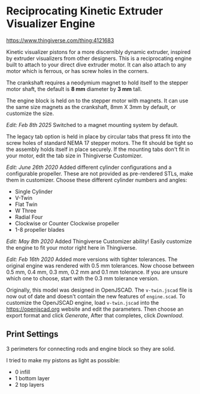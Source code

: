# Reciprocating Kinetic Extruder Visualizer Engine

https://www.thingiverse.com/thing:4121683

Kinetic visualizer pistons for a more discernibly dynamic extruder, inspired by extruder visualizers from other designers. This is a reciprocating engine built to attach to your direct dive extruder motor. It can also attach to any motor which is ferrous, or has screw holes in the corners.

The crankshaft requires a neodymium magnet to hold itself to the stepper motor shaft, the default is **8 mm** diameter by **3 mm** tall.

The engine block is held on to the stepper motor with magnets. It can use the same size magnets as the crankshaft, 8mm X 3mm by default, or customize the size.

*Edit: Feb 8th 2025*
Switched to a magnet mounting system by default.

The legacy tab option is held in place by circular tabs that press fit into the screw holes of standard NEMA 17 stepper motors. The fit should be tight so the assembly holds itself in place securely. If the mounting tabs don't fit in your motor, edit the tab size in Thingiverse Customizer.

*Edit: June 26th 2020*
Added different cylinder configurations and a configurable propeller. These are not provided as pre-rendered STLs, make them in customizer. Choose these different cylinder numbers and angles:

* Single Cylinder
* V-Twin
* Flat Twin
* W Three
* Radial Four
* Clockwise or Counter Clockwise propeller
* 1-8 propeller blades

*Edit: May 8th 2020*
Added Thingiverse Customizer ability! Easily customize the engine to fit your motor right here in Thingiverse.

*Edit: Feb 16th 2020*
Added more versions with tighter tolerances. The original engine was rendered with 0.5 mm tolerances. Now choose between 0.5 mm, 0.4 mm, 0.3 mm, 0.2 mm and 0.1 mm tolerance. If you are unsure which one to choose, start with the 0.3 mm tolerance version.

Originally, this model was designed in OpenJSCAD. The `v-twin.jscad` file is now out of date and doesn't contain the new features of `engine.scad`. To customize the OpenJSCAD engine, load `v-twin.jscad` into the https://openjscad.org website and edit the parameters. Then choose an export format and click *Generate*, After that completes, click *Download*.


## Print Settings

3 perimeters for connecting rods and engine block so they are solid.

I tried to make my pistons as light as possible:

* 0 infill
* 1 bottom layer
* 2 top layers
